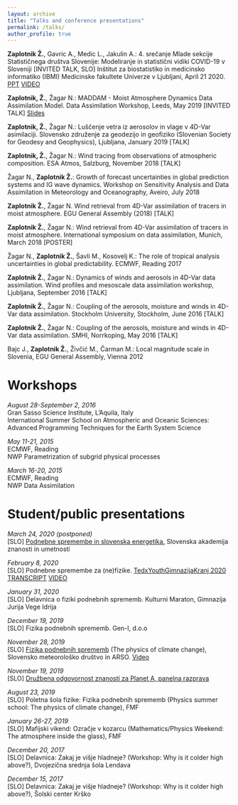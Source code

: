 ```yaml
---
layout: archive
title: "Talks and conference presentations"
permalink: /talks/
author_profile: true
---
```


<b>Zaplotnik Ž.</b>, Gavric A., Medic L., Jakulin A.: 4. srečanje Mlade sekcije Statističnega društva Slovenije: Modeliranje in statistični vidiki COVID-19 v Sloveniji [INVITED TALK, SLO] Inštitut za biostatistiko in medicinsko informatiko (IBMI) Medicinske fakultete Univerze v Ljubljani, April 21 2020. [PPT](http://nextcloud.fmf.uni-lj.si/s/wgSbB3jFMttswBW) [VIDEO](https://www.youtube.com/watch?v=ZzIbNxvGdo8&feature=youtu.be&t=1526)

<b>Zaplotnik, Ž.</b>, Žagar N.: MADDAM - Moist Atmosphere Dynamics Data Assimilation Model. Data Assimilation Workshop, Leeds, May 2019 [INVITED TALK] [Slides](http://www1.maths.leeds.ac.uk/~amttk/files/workshop/zaplotnik_maddam.pdf)

<b>Zaplotnik, Ž.</b>, Žagar N.: Luščenje vetra iz aerosolov in vlage v 4D-Var asimilaciji. Slovensko združenje za geodezijo in geofiziko (Slovenian Society for Geodesy and Geophysics), Ljubljana, January 2019 [TALK]

<b>Zaplotnik, Ž.</b>, Žagar N.: Wind tracing from observations of atmospheric composition. ESA Atmos, Salzburg, November 2018 [TALK]

Žagar N., <b>Zaplotnik Ž.</b>: Growth of forecast uncertainties in global prediction systems and IG wave dynamics. Workshop on Sensitivity Analysis and Data Assimilation in Meteorology and Oceanography, Aveiro, July 2018

<b>Zaplotnik Ž.</b>, Žagar N. Wind retrieval from 4D-Var assimilation of tracers in moist atmosphere. EGU General Assembly (2018) [TALK]

<b>Zaplotnik Ž.</b>, Žagar N.: Wind retrieval from 4D-Var assimilation of tracers in moist atmosphere. International symposium on data assimilation, Munich, March 2018 [POSTER]

Žagar N., <b>Zaplotnik Ž.</b>, Šavli M., Kosovelj K.: The role of tropical analysis uncertainties in global predictability. ECMWF, Reading 2017

<b>Zaplotnik Ž.</b>, Žagar N.: Dynamics of winds and aerosols in 4D-Var data assimilation. Wind profiles and mesoscale data assimilation workshop, Ljubljana, September 2016 [TALK]

<b>Zaplotnik Ž.</b>, Žagar N.: Coupling of the aerosols, moisture and winds in 4D-Var data assimilation. Stockholm University, Stockholm, June 2016 [TALK]

<b>Zaplotnik Ž.</b>, Žagar N.: Coupling of the aerosols, moisture and winds in 4D-Var data assimilation. SMHI, Norrkoping, May 2016 [TALK]

Bajc J., <b>Zaplotnik Ž.</b>, Živčić M., Čarman M.: Local magnitude scale in Slovenia, EGU General Assembly, Vienna 2012


Workshops
======
<i>August 28-September 2, 2016</i><br />
Gran Sasso Science Institute, L’Aquila, Italy<br />
International Summer School on Atmospheric and Oceanic Sciences: Advanced Programming Techniques for the Earth System Science

<i>May 11-21, 2015 </i><br />
ECMWF, Reading<br />
NWP Parametrization of subgrid physical processes

<i>March 16-20, 2015 </i><br />
ECMWF, Reading<br />
NWP Data Assimilation


Student/public presentations
======

<i>March 24, 2020 (postponed)</i><br />
[SLO] [Podnebne spremembe in slovenska energetika.](http://www.sazu.si/events/5e625989e9bdb326a898b775) Slovenska akademija znanosti in umetnosti

<i>February 8, 2020</i><br />
[SLO] Podnebne spremembe za (ne)fizike. [TedxYouthGimnazijaKranj 2020](http://zaplotnik.github.io/images/tedx.jpg) [TRANSCRIPT](http://zaplotnik.github.io/files/tedx_transcript.pdf) [VIDEO](https://www.youtube.com/watch?v=AOkVCgA7rUA)

<i>January 31, 2020</i><br />
[SLO] Delavnica o fiziki podnebnih sprememb. Kulturni Maraton, Gimnazija Jurija Vege Idrija

<i>December 19, 2019</i><br />
[SLO] Fizika podnebnih sprememb. Gen-I, d.o.o

<i>November 28, 2019</i><br />
[SLO] [Fizika podnebnih sprememb](http://zaplotnik.github.io/files/fizika_podnebnih_sprememb_online_v2.pdf) (The physics of climate change), Slovensko meteorološko društvo in ARSO. [Video](https://www.youtube.com/watch?time_continue=3&v=4mvaCosEDos&feature=emb_logo)

<i>November 19, 2019</i><br />
[SLO] [Družbena odgovornost znanosti za Planet A, panelna razprava](http://znanost.sta.si/2699198/dan-arrs-sticisce-razlicnih-generacij-raziskovalcev)

<i>August 23, 2019</i><br />
[SLO] Poletna šola fizike: Fizika podnebnih sprememb (Physics summer school: The physics of climate change), FMF

<i>January 26-27, 2019</i><br />
[SLO] Mafijski vikend: Ozračje v kozarcu (Mathematics/Physics Weekend: The atmosphere inside the glass), FMF

<i>December 20, 2017</i><br />
[SLO] Delavnica: Zakaj je višje hladneje? (Workshop: Why is it colder high above?), Dvojezična srednja šola Lendava

<i>December 15, 2017</i><br />
[SLO] Delavnica: Zakaj je višje hladneje? (Workshop: Why is it colder high above?), Šolski center Krško
